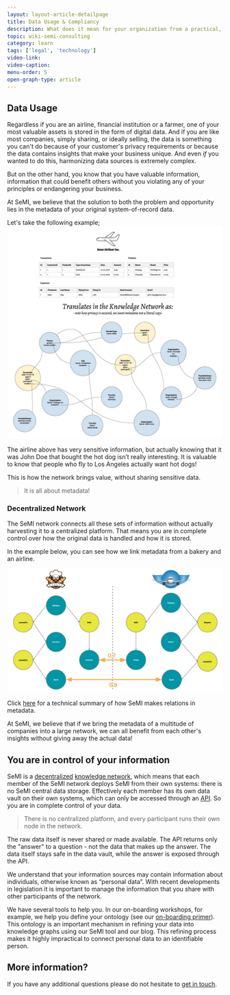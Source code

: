 ```yaml
---
layout: layout-article-detailpage
title: Data Usage & Compliancy
description: What does it mean for your organization from a practical, safety and compliance point of view when you use SeMI?
topic: wiki-semi-consulting
category: learn
tags: ['legal', 'technology']
video-link:
video-caption:
menu-order: 5
open-graph-type: article
---
```


## Data Usage

Regardless if you are an airline, financial institution or a farmer, one of your most valuable assets is stored in the form of digital data. And if you are like most companies, simply sharing, or ideally selling, the data is something you can't do because of your customer's privacy requirements or because the data contains insights that make your business unique. And even <em>if</em> you wanted to do this, harmonizing data sources is extremely complex.

But on the other hand, you know that you have valuable information, information that could benefit others without you violating any of your principles or endangering your business.

At SeMI, we believe that the solution to both the problem and opportunity lies in the metadata of your original system-of-record data.

Let's take the following example;
![Some Airliner Inc.](/img/SeMI-some-airliner-inc.jpg)

The airline above has very sensitive information, but actually knowing that it was John Doe that bought the hot dog isn’t really interesting. It is valuable to know that people who fly to Los Angeles actually want hot dogs!

This is how the network brings value, without sharing sensitive data.

> It is all about metadata!

### Decentralized Network

The SeMI network connects all these sets of information without actually harvesting it to a centralized platform. That means you are in complete control over how the original data is handled and how it is stored.

In the example below, you can see how we link metadata from a bakery and an airline.

![some airliner inc and some bakery inc](/img/SeMI-some-airliner-inc_and_some-bakeryinc.jpg)

<section class="callout">
    Click <a href="/blog/wiki-semi-consulting/learn/technology-summary/">here</a> for a technical summary of how SeMI makes relations in metadata.
</section>

At SeMI, we believe that if we bring the metadata of a multitude of companies into a large network, we can all benefit from each other's insights without giving away the actual data!

## You are in control of your information

SeMI is a [decentralized](/service-manual/nomenclature/#dn) [knowledge network](/service-manual/nomenclature/#kn), which means that each member of the SeMI network deploys SeMI from their own systems: there is no SeMI central data storage. Effectively each member has its own data vault on their own systems, which can only be accessed through an [API](/service-manual/nomenclature/#api). So you are in complete control of your data.

> There is no centralized platform, and every participant runs their own node in the network.

The raw data itself is never shared or made available.  The API returns only the "answer" to a question - not the data that makes up the answer. The data itself stays safe in the data vault, while the answer is exposed through the API.

We understand that your information sources may contain information about individuals, otherwise known as “personal data”. With recent developments in legislation it is important to manage the information that you share with other participants of the network.

We have several tools to help you. In our on-boarding workshops, for example, we help you define your ontology (see our [on-boarding primer](/blog/wiki-semi-consulting/start/onboarding-brief/)). This ontology is an important mechanism in refining your data into knowledge graphs using our SeMI tool and our blog. This refining process makes it highly impractical to connect personal data to an identifiable person.

## More information?
If you have any additional questions please do not hesitate to [get in touch](/contact/).
